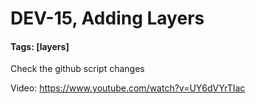 # DEV-15, Adding Layers
#### Tags: [layers]

Check the github script changes

Video:
https://www.youtube.com/watch?v=UY6dVYrTIac